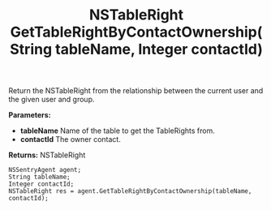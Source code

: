 ﻿---
uid: crmscript_ref_NSSentryAgent_GetTableRightByContactOwnership
title: NSTableRight GetTableRightByContactOwnership(String tableName, Integer contactId)
intellisense: NSSentryAgent.GetTableRightByContactOwnership
keywords: NSSentryAgent, GetTableRightByContactOwnership
so.topic: reference
---

Return the NSTableRight from the relationship between the current user and the given user and group.

**Parameters:**
 - **tableName** Name of the table to get the TableRights from.
 - **contactId** The owner contact.

**Returns:** NSTableRight

```crmscript
NSSentryAgent agent;
String tableName;
Integer contactId;
NSTableRight res = agent.GetTableRightByContactOwnership(tableName, contactId);
```

